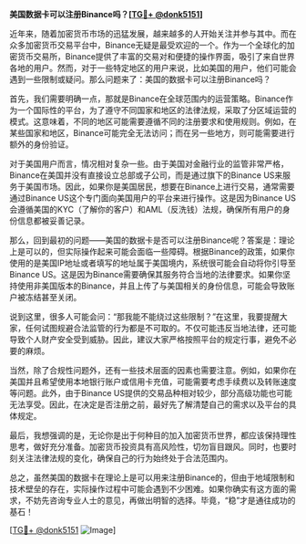**美国数据卡可以注册Binance吗？[[TG💪+ @donk5151](https://t.me/s/donk5151)]**

近年来，随着加密货币市场的迅猛发展，越来越多的人开始关注并参与其中。而在众多加密货币交易平台中，Binance无疑是最受欢迎的一个。作为一个全球化的加密货币交易所，Binance提供了丰富的交易对和便捷的操作界面，吸引了来自世界各地的用户。然而，对于一些特定地区的用户来说，比如美国的用户，他们可能会遇到一些限制或疑问。那么问题来了：美国的数据卡可以注册Binance吗？

首先，我们需要明确一点，那就是Binance在全球范围内的运营策略。Binance作为一个国际性的平台，为了遵守不同国家和地区的法律法规，采取了分区域运营的模式。这意味着，不同的地区可能需要遵循不同的注册要求和使用规则。例如，在某些国家和地区，Binance可能完全无法访问；而在另一些地方，则可能需要进行额外的身份验证。

对于美国用户而言，情况相对复杂一些。由于美国对金融行业的监管非常严格，Binance在美国并没有直接设立总部或子公司，而是通过旗下的Binance US来服务于美国市场。因此，如果你是美国居民，想要在Binance上进行交易，通常需要通过Binance US这个专门面向美国用户的平台来进行操作。这是因为Binance US会遵循美国的KYC（了解你的客户）和AML（反洗钱）法规，确保所有用户的身份信息都被妥善记录。

那么，回到最初的问题——美国的数据卡是否可以注册Binance呢？答案是：理论上是可以的，但实际操作起来可能会面临一些障碍。根据Binance的政策，如果你使用的是美国IP地址或者填写的地址属于美国境内，系统很可能会自动将你引导至Binance US。这是因为Binance需要确保其服务符合当地的法律要求。如果你坚持使用非美国版本的Binance，并且上传了与美国相关的身份信息，可能会导致账户被冻结甚至关闭。

说到这里，很多人可能会问：“那我能不能绕过这些限制？”在这里，我要提醒大家，任何试图规避合法监管的行为都是不可取的。不仅可能违反当地法律，还可能导致个人财产安全受到威胁。因此，建议大家严格按照平台的规定行事，避免不必要的麻烦。

当然，除了合规性问题外，还有一些技术层面的因素也需要注意。例如，如果你在美国并且希望使用本地银行账户或信用卡充值，可能需要考虑手续费以及转账速度等问题。此外，由于Binance US提供的交易品种相对较少，部分高级功能也可能无法享受。因此，在决定是否注册之前，最好先了解清楚自己的需求以及平台的具体规定。

最后，我想强调的是，无论你是出于何种目的加入加密货币世界，都应该保持理性思考，做好充分准备。加密货币投资具有高风险性，切勿盲目跟风。同时，也要时刻关注法律法规的变化，确保自己的行为始终处于合法范围内。

总之，虽然美国的数据卡在理论上是可以用来注册Binance的，但由于地域限制和技术壁垒的存在，实际操作过程中可能会遇到不少困难。如果你确实有这方面的需求，不妨先咨询专业人士的意见，再做出明智的选择。毕竟，“稳”才是通往成功的基石！

[[TG💪+ @donk5151](https://t.me/s/donk5151) ![Image](https://i.postimg.cc/rwNCRYN7/Snipaste-2025-04-30-17-27-05.png)]